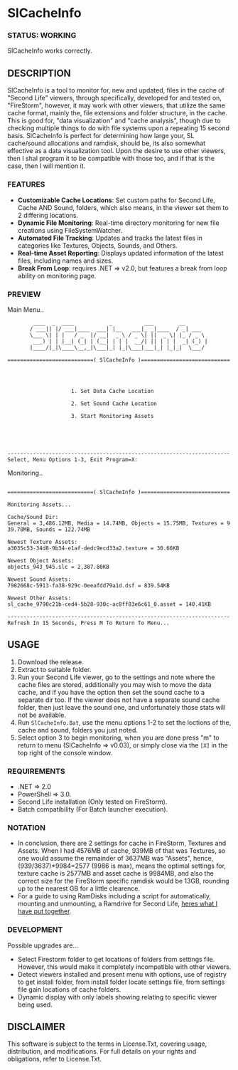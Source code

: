 # SlCacheInfo

### STATUS: WORKING
SlCacheInfo works correctly.

## DESCRIPTION
SlCacheInfo is a tool to monitor for, new and updated, files in the cache of "Second Life" viewers, through specifically, developed for and tested on, "FireStorm", however, it may work with other viewers, that utilize the same cache format, mainly the, file extensions and folder structure, in the cache. This is good for, "data visualization" and "cache analysis", though due to checking multiple things to do with file systems upon a repeating 15 second basis. SlCacheInfo is perfect for determining how large your, SL cache/sound allocations and ramdisk, should be, its also somewhat effective as a data visualization tool. Upon the desire to use other viewers, then I shal program it to be compatible with those too, and if that is the case, then I will mention it. 

### FEATURES
- **Customizable Cache Locations**: Set custom paths for Second Life, Cache AND Sound, folders, which  also means, in the viewer set them to 2 differing locations.
- **Dynamic File Monitoring**: Real-time directory monitoring for new file creations using FileSystemWatcher.
- **Automated File Tracking**: Updates and tracks the latest files in categories like Textures, Objects, Sounds, and Others.
- **Real-time Asset Reporting**: Displays updated information of the latest files, including names and sizes.
- **Break From Loop**: requires .NET => v2.0, but features a break from loop ability on monitoring page.

### PREVIEW
Main Menu..
```
        ____  _  ____           _          ___        __
       / ___|| |/ ___|____  ___| |__   ___|_ _|____  / _| ___
       \___ \| | |   / _  |/ __|  _ \ / _ \| ||  _ \| |_ / _ \
        ___) | | |__| (_| | (__| | | |  __/| || | | |  _| (_) |
       |____/|_|\____\__,_|\___|_| |_|\___|___|_| |_|_|  \___/

===========================( SlCacheInfo )============================




                    1. Set Data Cache Location

                    2. Set Sound Cache Location

                    3. Start Monitoring Assets





----------------------------------------------------------------------
Select, Menu Options 1-3, Exit Program=X:

```
Monitoring..
```

===========================( SlCacheInfo )============================

Monitoring Assets...

Cache/Sound Dir:
General = 3,486.12MB, Media = 14.74MB, Objects = 15.75MB, Textures = 9
39.70MB, Sounds = 122.74MB

Newest Texture Assets:
a3035c53-34d8-9b34-e1af-dedc9ecd33a2.texture = 30.66KB

Newest Object Assets:
objects_943_945.slc = 2,387.80KB

Newest Sound Assets:
7982668c-5913-fa38-929c-0eeafdd79a1d.dsf = 839.54KB

Newest Other Assets:
sl_cache_9790c21b-ced4-5b28-930c-ac8ff83e6c61_0.asset = 140.41KB

----------------------------------------------------------------------
Refresh In 15 Seconds, Press M To Return To Menu...
```

## USAGE
1. Download the release.
2. Extract to suitable folder.
3. Run your Second Life viewer, go to the settings and note where the cache files are stored, additionally you may wish to move the data cache, and if you have the option then set the sound cache to a separate dir too. If the viewer does not have a separate sound cache folder, then just leave the sound one, and unfortunately those stats will not be available.
4. Run `SlCacheInfo.Bat`, use the menu options 1-2 to set the loctions of the, cache and sound, folders you just noted.
5. Select option 3 to begin monitoring, when you are done press "m" to return to menu (SlCacheInfo => v0.03), or simply close via the `[X]` in the top right of the console window.

### REQUIREMENTS
- .NET => 2.0
- PowerShell => 3.0.
- Second Life installation (Only tested on FireStorm).
- Batch compatibility (For Batch launcher execution).

### NOTATION
- In conclusion, there are 2 settings for cache in FireStorm, Textures and Assets. When I had 4576MB of cache, 939MB of that was Textures, so one would assume the remainder of 3637MB was "Assets", hence, (939/3637)*9984=2577 (9986 is max), means the optimal settings for, texture cache is 2577MB and asset cache is 9984MB, and also the correct size for the FireStorm specific ramdisk would be 13GB, rounding up to the nearest GB for a little clearence.
- For a guide to using RamDisks including a script for automatically, mounting and unmounting, a Ramdrive for Second Life, [heres what I have put together](https://github.com/wiseman-timelord/RamDiskTempHelp-Ba).

### DEVELOPMENT
Possible upgrades are...
- Select Firestorm folder to get locations of folders from settings file. However, this would make it completely incompatible with other viewers.
- Detect viewers installed and present menu with options, use of registry to get install folder, from install folder locate settings file, from settings file gain locations of cache folders.
- Dynamic display with only labels showing relating to specific viewer being used.

## DISCLAIMER
This software is subject to the terms in License.Txt, covering usage, distribution, and modifications. For full details on your rights and obligations, refer to License.Txt.
